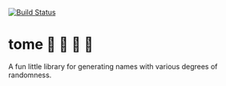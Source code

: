 [![Build Status](https://travis-ci.com/mpaauw/tome.svg?branch=master)](https://travis-ci.com/mpaauw/tome)

# tome :closed_book: :green_book: :blue_book: :orange_book:
A fun little library for generating names with various degrees of randomness.
